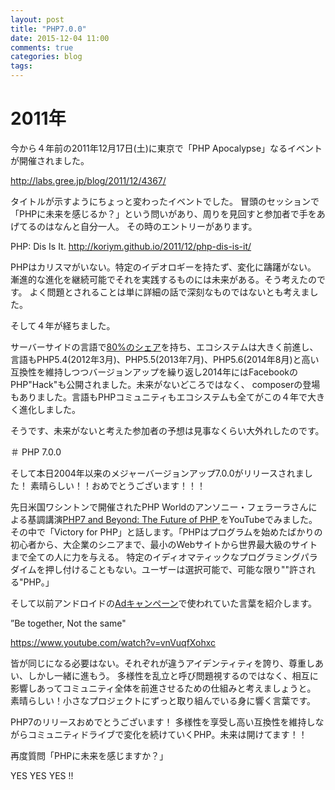 ```yaml
---
layout: post
title: "PHP7.0.0"
date: 2015-12-04 11:00
comments: true
categories: blog
tags:
---
```


# 2011年

今から４年前の2011年12月17日(土)に東京で「PHP Apocalypse」なるイベントが開催されました。

<http://labs.gree.jp/blog/2011/12/4367/>

タイトルが示すようにちょっと変わったイベントでした。
冒頭のセッションで「PHPに未来を感じるか？」という問いがあり、周りを見回すと参加者で手をあげてるのはなんと自分一人。
その時のエントリーがあります。

PHP: Dis Is It.
<http://koriym.github.io/2011/12/php-dis-is-it/>

PHPはカリスマがいない。特定のイデオロギーを持たず、変化に躊躇がない。
漸進的な進化を継続可能でそれを実践するものには未来がある。そう考えたのです。
よく問題とされることは単に詳細の話で深刻なものではないとも考えました。

そして４年が経ちました。

サーバーサイドの言語で[80%のシェア](http://w3techs.com/technologies/overview/programming_language/all
)を持ち、エコシステムは大きく前進し、言語もPHP5.4(2012年3月)、PHP5.5(2013年7月)、PHP5.6(2014年8月)と高い互換性を維持しつつバージョンアップを繰り返し2014年にはFacebookのPHP"Hack"も公開されました。未来がないどころではなく、
composerの登場もありました。言語もPHPコミュニティもエコシステムも全てがこの４年で大きく進化しました。

そうです、未来がないと考えた参加者の予想は見事なくらい大外れしたのです。

＃ PHP 7.0.0

そして本日2004年以来のメジャーバージョンアップ7.0.0がリリースされました！
素晴らしい！！おめでとうございます！！！

先日米国ワシントンで開催されたPHP Worldのアンソニー・フェラーラさんによる基調講演[PHP7 and Beyond: The Future of PHP ](https://www.youtube.com/watch?v=MWTe-iswnqc)をYouTubeでみました。
その中で「Victory for PHP」と話します。「PHPはプログラムを始めたばかりの初心者から、大企業のシニアまで、最小のWebサイトから世界最大級のサイトまで全ての人に力を与える。
特定のイディオマティックなプログラミングパラダイムを押し付けることもない。ユーザーは選択可能で、可能な限り""許される"PHP。」

そして以前アンドロイドの[Adキャンペーン](https://www.android.com/intl/ja_jp/be-together-not-the-same/)で使われていた言葉を紹介します。

”Be together, Not the same"

<https://www.youtube.com/watch?v=vnVuqfXohxc>

皆が同じになる必要はない。それぞれが違うアイデンティティを誇り、尊重しあい、しかし一緒に進もう。
多様性を乱立と呼び問題視するのではなく、相互に影響しあってコミュニティ全体を前進させるための仕組みと考えましょうと。
素晴らしい！小さなプロジェクトにずっと取り組んでいる身に響く言葉です。

PHP7のリリースおめでとうございます！
多様性を享受し高い互換性を維持しながらコミュニティドライブで変化を続けていくPHP。未来は開けてます！！

再度質問「PHPに未来を感じますか？」

YES YES YES !!
